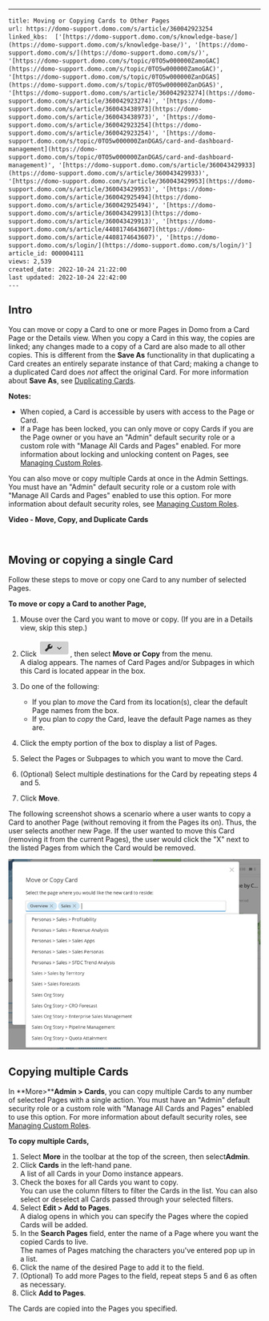 ---
    title: Moving or Copying Cards to Other Pages
    url: https://domo-support.domo.com/s/article/360042923254
    linked_kbs:  ['[https://domo-support.domo.com/s/knowledge-base/](https://domo-support.domo.com/s/knowledge-base/)', '[https://domo-support.domo.com/s/](https://domo-support.domo.com/s/)', '[https://domo-support.domo.com/s/topic/0TO5w000000ZamoGAC](https://domo-support.domo.com/s/topic/0TO5w000000ZamoGAC)', '[https://domo-support.domo.com/s/topic/0TO5w000000ZanDGAS](https://domo-support.domo.com/s/topic/0TO5w000000ZanDGAS)', '[https://domo-support.domo.com/s/article/360042923274](https://domo-support.domo.com/s/article/360042923274)', '[https://domo-support.domo.com/s/article/360043438973](https://domo-support.domo.com/s/article/360043438973)', '[https://domo-support.domo.com/s/article/360042923254](https://domo-support.domo.com/s/article/360042923254)', '[https://domo-support.domo.com/s/topic/0TO5w000000ZanDGAS/card-and-dashboard-management](https://domo-support.domo.com/s/topic/0TO5w000000ZanDGAS/card-and-dashboard-management)', '[https://domo-support.domo.com/s/article/360043429933](https://domo-support.domo.com/s/article/360043429933)', '[https://domo-support.domo.com/s/article/360043429953](https://domo-support.domo.com/s/article/360043429953)', '[https://domo-support.domo.com/s/article/360042925494](https://domo-support.domo.com/s/article/360042925494)', '[https://domo-support.domo.com/s/article/360043429913](https://domo-support.domo.com/s/article/360043429913)', '[https://domo-support.domo.com/s/article/4408174643607](https://domo-support.domo.com/s/article/4408174643607)', '[https://domo-support.domo.com/s/login/](https://domo-support.domo.com/s/login/)']
    article_id: 000004111
    views: 2,539
    created_date: 2022-10-24 21:22:00
    last updated: 2022-10-24 22:42:00
    ---



Intro
-----


You can move or copy a Card to one or more Pages in Domo from a Card Page or the Details view. When you copy a Card in this way, the copies are linked; any changes made to a copy of a Card are also made to all other copies. This is different from the **Save As** functionality in that duplicating a Card creates an entirely separate instance of that Card; making a change to a duplicated Card does *not* affect the original Card. For more information about **Save As**, see [Duplicating Cards](/s/article/360042923274 "Duplicating Cards").




 


**Notes:**


* When copied, a Card is accessible by users with access to the Page or Card.
* If a Page has been locked, you can only move or copy Cards if you are the Page owner or you have an "Admin" default security role or a custom role with "Manage All Cards and Pages" enabled. For more information about locking and unlocking content on Pages, see [Managing Custom Roles](/s/article/360043438973 "Locking or Unlocking Page Content").






You can also move or copy multiple Cards at once in the Admin Settings. You must have an "Admin" default security role or a custom role with "Manage All Cards and Pages" enabled to use this option. For more information about default security roles, see [Managing Custom Roles](/s/article/360043438973 "Security Role Reference").


**Video - Move, Copy, and Duplicate Cards**



 


Moving or copying a single Card
-------------------------------


Follow these steps to move or copy one Card to any number of selected Pages.


**To move or copy a Card to another Page,**


1. Mouse over the Card you want to move or copy. (If you are in a Details view, skip this step.)
2. Click ![Screen_Shot_2020-04-10_at_2.51.50_PM.png](Screen_Shot_2020-04-10_at_2.51.50_PM.png), then select **Move or Copy** from the menu.  
A dialog appears. The names of Card Pages and/or Subpages in which this Card is located appear in the box.
3. Do one of the following:


	* If you plan to *move* the Card from its location(s), clear the default Page names from the box.
	* If you plan to *copy* the Card, leave the default Page names as they are.
4. Click the empty portion of the box to display a list of Pages.
5. Select the Pages or Subpages to which you want to move the Card.
6. (Optional) Select multiple destinations for the Card by repeating steps 4 and 5.
7. Click **Move**.


The following screenshot shows a scenario where a user wants to copy a Card to another Page (without removing it from the Pages its on). Thus, the user selects another new Page. If the user wanted to move this Card (removing it from the current Pages), the user would click the "X" next to the listed Pages from which the Card would be removed.


![Screen_Shot_2020-04-14_at_3.31.44_PM.png](Screen_Shot_2020-04-14_at_3.31.44_PM.png)


Copying multiple Cards
----------------------


In **More>****Admin > Cards**, you can copy multiple Cards to any number of selected Pages with a single action. You must have an "Admin" default security role or a custom role with "Manage All Cards and Pages" enabled to use this option. For more information about default security roles, see [Managing Custom Roles](/s/article/360043438973 "Security Role Reference").


**To copy multiple Cards,**


1. Select **More** in the toolbar at the top of the screen, then select**Admin**.
2. Click **Cards** in the left-hand pane.  
A list of all Cards in your Domo instance appears.
3. Check the boxes for all Cards you want to copy.  
You can use the column filters to filter the Cards in the list. You can also select or deselect all Cards passed through your selected filters.
4. Select **Edit > Add to Pages**.  
A dialog opens in which you can specify the Pages where the copied Cards will be added.
5. In the **Search Pages** field, enter the name of a Page where you want the copied Cards to live.  
The names of Pages matching the characters you've entered pop up in a list.
6. Click the name of the desired Page to add it to the field.
7. (Optional) To add more Pages to the field, repeat steps 5 and 6 as often as necessary.
8. Click **Add to Pages**.


The Cards are copied into the Pages you specified.

